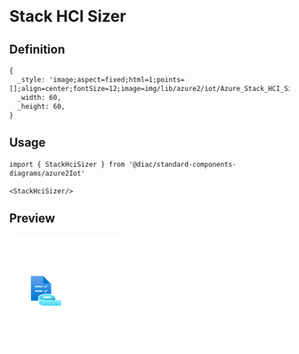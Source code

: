 # Stack HCI Sizer

## Definition

```
{
  _style: 'image;aspect=fixed;html=1;points=[];align=center;fontSize=12;image=img/lib/azure2/iot/Azure_Stack_HCI_Sizer.svg;strokeColor=none;',
  _width: 60,
  _height: 60,
}
```

## Usage

```
import { StackHciSizer } from '@diac/standard-components-diagrams/azure2Iot'

<StackHciSizer/>
```

## Preview

<img src="./stack-hci-sizer.png" width="200"/>
